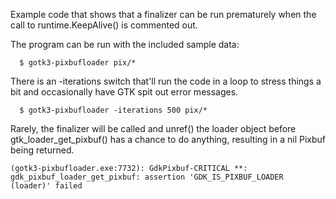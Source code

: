 Example code that shows that a finalizer can be run prematurely when
the call to runtime.KeepAlive() is commented out.

The program can be run with the included sample data:
```shell
  $ gotk3-pixbufloader pix/*
```

There is an -iterations switch that'll run the code in a loop to stress
things a bit and occasionally have GTK spit out error messages. 
```shell
  $ gotk3-pixbufloader -iterations 500 pix/*
```

Rarely, the finalizer will be called and unref() the loader object
before gtk_loader_get_pixbuf() has a chance to do anything, resulting
in a nil Pixbuf being returned.

```
(gotk3-pixbufloader.exe:7732): GdkPixbuf-CRITICAL **: gdk_pixbuf_loader_get_pixbuf: assertion 'GDK_IS_PIXBUF_LOADER (loader)' failed
```
